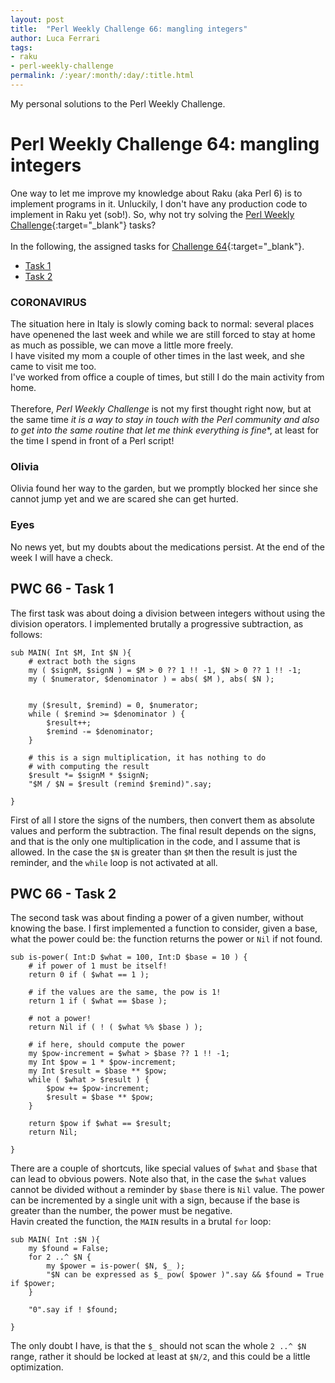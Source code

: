 ```yaml
---
layout: post
title:  "Perl Weekly Challenge 66: mangling integers"
author: Luca Ferrari
tags:
- raku
- perl-weekly-challenge
permalink: /:year/:month/:day/:title.html
---
```

My personal solutions to the Perl Weekly Challenge.

# Perl Weekly Challenge 64: mangling integers

One way to let me improve my knowledge about Raku (aka Perl 6) is to implement programs in it.
Unluckily, I don't have any production code to implement in Raku yet (sob!).
So, why not try solving the [Perl Weekly Challenge](https://perlweeklychallenge.org/){:target="_blank"} tasks?
<br/>
<br/>
In the following, the assigned tasks for [Challenge 64](https://perlweeklychallenge.org/blog/perl-weekly-challenge-064/){:target="_blank"}.
<br/>
- [Task 1](#task1)
- [Task 2](#task2)


### CORONAVIRUS
The situation here in Italy is slowly coming back to normal: several places have openened the last week and while we are still forced to stay at home as much as possible, we can move a little more freely.
<br/>
I have visited my mom a couple of other times in the last week, and she came to visit me too.
<br/>
I've worked from office a couple of times, but still I do the main activity from home.
<br/>
<br/>
Therefore, *Perl Weekly Challenge* is not my first thought right now, but at the same time *it is a way to stay in touch with the Perl community and also to get into the same routine that let me think everything is fine**, at least for the time I spend in front of a Perl script!


### Olivia
Olivia found her way to the garden, but we promptly blocked her since she cannot jump yet and we are scared she can get hurted.

### Eyes

No news yet, but my doubts about the medications persist. At the end of the week I will have a check.


<a name="task1"></a>
## PWC 66 - Task 1

The first task was about doing a division between integers without using the division operators.
I implemented brutally a progressive subtraction, as follows:


```perl6
sub MAIN( Int $M, Int $N ){
    # extract both the signs
    my ( $signM, $signN ) = $M > 0 ?? 1 !! -1, $N > 0 ?? 1 !! -1;
    my ( $numerator, $denominator ) = abs( $M ), abs( $N );


    my ($result, $remind) = 0, $numerator;
    while ( $remind >= $denominator ) {
        $result++;
        $remind -= $denominator;
    }

    # this is a sign multiplication, it has nothing to do
    # with computing the result
    $result *= $signM * $signN;
    "$M / $N = $result (remind $remind)".say;

}

```

First of all I store the signs of the numbers, then convert them as absolute values and perform the subtraction.
The final result depends on the signs, and that is the only one multiplication in the code, and I assume that is allowed. In the case the `$N` is greater than `$M` then the result is just the reminder, and the `while` loop is not activated at all.


<a name="task2"></a>
## PWC 66 - Task 2

The second task was about finding a power of a given number, without knowing the base.
I first implemented a function to consider, given a base, what the power could be: the function returns the power or `Nil` if not found.

```perl6
sub is-power( Int:D $what = 100, Int:D $base = 10 ) {
    # if power of 1 must be itself!
    return 0 if ( $what == 1 );

    # if the values are the same, the pow is 1!
    return 1 if ( $what == $base );

    # not a power!
    return Nil if ( ! ( $what %% $base ) );

    # if here, should compute the power
    my $pow-increment = $what > $base ?? 1 !! -1;
    my Int $pow = 1 * $pow-increment;
    my Int $result = $base ** $pow;
    while ( $what > $result ) {
        $pow += $pow-increment;
        $result = $base ** $pow;
    }

    return $pow if $what == $result;
    return Nil;

}
```

There are a couple of shortcuts, like special values of `$what` and `$base` that can lead to obvious powers.
Note also that, in the case the `$what` values cannot be divided without a reminder by `$base` there is `Nil` value.
The power can be incremented by a single unit with a sign, because if the base is greater than the number, the power must be negative.
<br/>
Havin created the function, the `MAIN` results in a brutal `for` loop:

```perl6
sub MAIN( Int :$N ){
    my $found = False;
    for 2 ..^ $N {
        my $power = is-power( $N, $_ );
        "$N can be expressed as $_ pow( $power )".say && $found = True if $power;
    }

    "0".say if ! $found;

}
```

The only doubt I have, is that the `$_` should not scan the whole `2 ..^ $N` range, rather it should be locked at least at `$N/2`, and this could be a little optimization.
